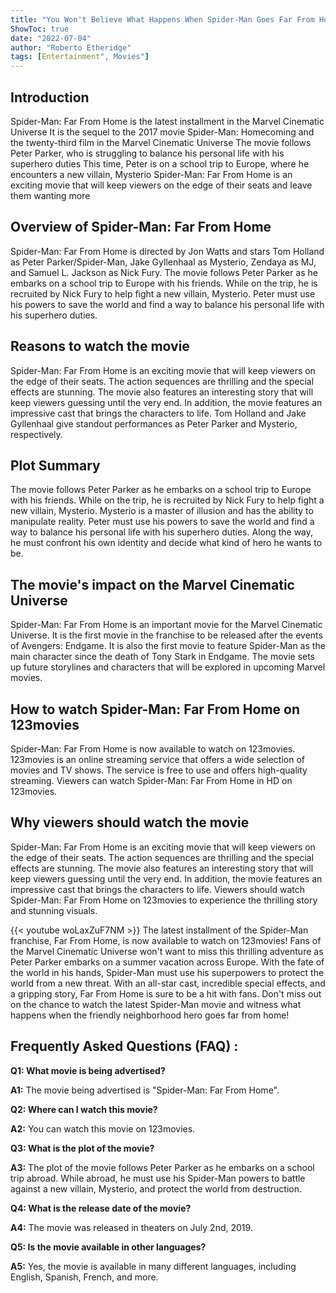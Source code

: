 ```yaml
---
title: "You Won't Believe What Happens When Spider-Man Goes Far From Home - Watch it Now on 123movies!"
ShowToc: true 
date: "2022-07-04"
author: "Roberto Etheridge" 
tags: [Entertainment", Movies"]
---
```

## Introduction

Spider-Man: Far From Home is the latest installment in the Marvel Cinematic Universe It is the sequel to the 2017 movie Spider-Man: Homecoming and the twenty-third film in the Marvel Cinematic Universe The movie follows Peter Parker, who is struggling to balance his personal life with his superhero duties This time, Peter is on a school trip to Europe, where he encounters a new villain, Mysterio Spider-Man: Far From Home is an exciting movie that will keep viewers on the edge of their seats and leave them wanting more

## Overview of Spider-Man: Far From Home

Spider-Man: Far From Home is directed by Jon Watts and stars Tom Holland as Peter Parker/Spider-Man, Jake Gyllenhaal as Mysterio, Zendaya as MJ, and Samuel L. Jackson as Nick Fury. The movie follows Peter Parker as he embarks on a school trip to Europe with his friends. While on the trip, he is recruited by Nick Fury to help fight a new villain, Mysterio. Peter must use his powers to save the world and find a way to balance his personal life with his superhero duties.

## Reasons to watch the movie

Spider-Man: Far From Home is an exciting movie that will keep viewers on the edge of their seats. The action sequences are thrilling and the special effects are stunning. The movie also features an interesting story that will keep viewers guessing until the very end. In addition, the movie features an impressive cast that brings the characters to life. Tom Holland and Jake Gyllenhaal give standout performances as Peter Parker and Mysterio, respectively.

## Plot Summary

The movie follows Peter Parker as he embarks on a school trip to Europe with his friends. While on the trip, he is recruited by Nick Fury to help fight a new villain, Mysterio. Mysterio is a master of illusion and has the ability to manipulate reality. Peter must use his powers to save the world and find a way to balance his personal life with his superhero duties. Along the way, he must confront his own identity and decide what kind of hero he wants to be.

## The movie's impact on the Marvel Cinematic Universe

Spider-Man: Far From Home is an important movie for the Marvel Cinematic Universe. It is the first movie in the franchise to be released after the events of Avengers: Endgame. It is also the first movie to feature Spider-Man as the main character since the death of Tony Stark in Endgame. The movie sets up future storylines and characters that will be explored in upcoming Marvel movies.

## How to watch Spider-Man: Far From Home on 123movies

Spider-Man: Far From Home is now available to watch on 123movies. 123movies is an online streaming service that offers a wide selection of movies and TV shows. The service is free to use and offers high-quality streaming. Viewers can watch Spider-Man: Far From Home in HD on 123movies.

## Why viewers should watch the movie

Spider-Man: Far From Home is an exciting movie that will keep viewers on the edge of their seats. The action sequences are thrilling and the special effects are stunning. The movie also features an interesting story that will keep viewers guessing until the very end. In addition, the movie features an impressive cast that brings the characters to life. Viewers should watch Spider-Man: Far From Home on 123movies to experience the thrilling story and stunning visuals.

{{< youtube woLaxZuF7NM >}} 
The latest installment of the Spider-Man franchise, Far From Home, is now available to watch on 123movies! Fans of the Marvel Cinematic Universe won't want to miss this thrilling adventure as Peter Parker embarks on a summer vacation across Europe. With the fate of the world in his hands, Spider-Man must use his superpowers to protect the world from a new threat. With an all-star cast, incredible special effects, and a gripping story, Far From Home is sure to be a hit with fans. Don't miss out on the chance to watch the latest Spider-Man movie and witness what happens when the friendly neighborhood hero goes far from home!

## Frequently Asked Questions (FAQ) :
**Q1: What movie is being advertised?**

**A1:** The movie being advertised is "Spider-Man: Far From Home".

**Q2: Where can I watch this movie?**

**A2:** You can watch this movie on 123movies.

**Q3: What is the plot of the movie?**

**A3:** The plot of the movie follows Peter Parker as he embarks on a school trip abroad. While abroad, he must use his Spider-Man powers to battle against a new villain, Mysterio, and protect the world from destruction.

**Q4: What is the release date of the movie?**

**A4:** The movie was released in theaters on July 2nd, 2019.

**Q5: Is the movie available in other languages?**

**A5:** Yes, the movie is available in many different languages, including English, Spanish, French, and more.



